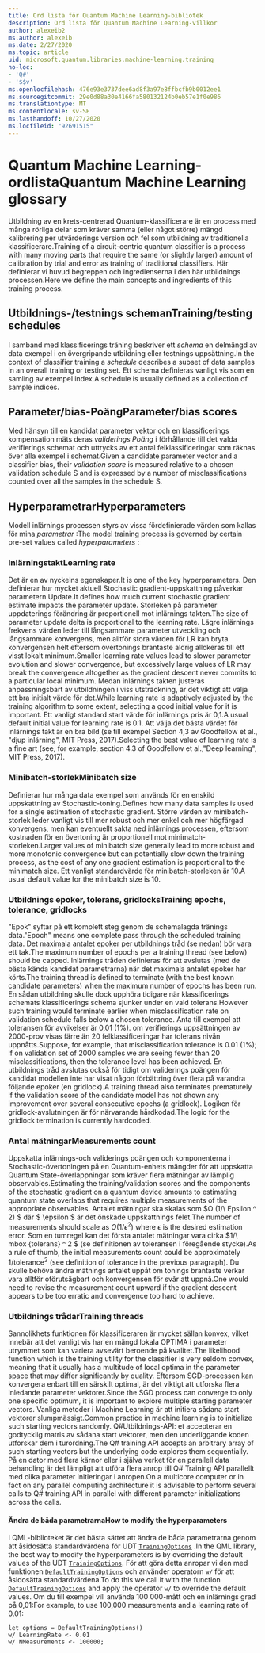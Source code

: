 ```yaml
---
title: Ord lista för Quantum Machine Learning-bibliotek
description: Ord lista för Quantum Machine Learning-villkor
author: alexeib2
ms.author: alexeib
ms.date: 2/27/2020
ms.topic: article
uid: microsoft.quantum.libraries.machine-learning.training
no-loc:
- 'Q#'
- '$$v'
ms.openlocfilehash: 476e93e3737dee6ad8f3a97e8ffbcfb9b0012ee1
ms.sourcegitcommit: 29e0d88a30e4166fa580132124b0eb57e1f0e986
ms.translationtype: MT
ms.contentlocale: sv-SE
ms.lasthandoff: 10/27/2020
ms.locfileid: "92691515"
---
```

# <a name="quantum-machine-learning-glossary"></a><span data-ttu-id="1da23-103">Quantum Machine Learning-ordlista</span><span class="sxs-lookup"><span data-stu-id="1da23-103">Quantum Machine Learning glossary</span></span>

<span data-ttu-id="1da23-104">Utbildning av en krets-centrerad Quantum-klassificerare är en process med många rörliga delar som kräver samma (eller något större) mängd kalibrering per utvärderings version och fel som utbildning av traditionella klassificerare.</span><span class="sxs-lookup"><span data-stu-id="1da23-104">Training of a circuit-centric quantum classifier is a process with many moving parts that require the same (or slightly larger) amount of calibration by trial and error as training of traditional classifiers.</span></span> <span data-ttu-id="1da23-105">Här definierar vi huvud begreppen och ingredienserna i den här utbildnings processen.</span><span class="sxs-lookup"><span data-stu-id="1da23-105">Here we define the main concepts and ingredients of this training process.</span></span>

## <a name="trainingtesting-schedules"></a><span data-ttu-id="1da23-106">Utbildnings-/testnings scheman</span><span class="sxs-lookup"><span data-stu-id="1da23-106">Training/testing schedules</span></span>

<span data-ttu-id="1da23-107">I samband med klassificerings träning beskriver ett *schema* en delmängd av data exempel i en övergripande utbildning eller testnings uppsättning.</span><span class="sxs-lookup"><span data-stu-id="1da23-107">In the context of classifier training a *schedule* describes a subset of data samples in an overall training or testing set.</span></span> <span data-ttu-id="1da23-108">Ett schema definieras vanligt vis som en samling av exempel index.</span><span class="sxs-lookup"><span data-stu-id="1da23-108">A schedule is usually defined as a collection of sample indices.</span></span>

## <a name="parameterbias-scores"></a><span data-ttu-id="1da23-109">Parameter/bias-Poäng</span><span class="sxs-lookup"><span data-stu-id="1da23-109">Parameter/bias scores</span></span>

<span data-ttu-id="1da23-110">Med hänsyn till en kandidat parameter vektor och en klassificerings kompensation mäts deras *validerings Poäng* i förhållande till det valda verifierings schemat och uttrycks av ett antal felklassificeringar som räknas över alla exempel i schemat.</span><span class="sxs-lookup"><span data-stu-id="1da23-110">Given a candidate parameter vector and a classifier bias, their *validation score* is measured relative to a chosen validation schedule S and is expressed by a number of misclassifications counted over all the samples in the schedule S.</span></span>

## <a name="hyperparameters"></a><span data-ttu-id="1da23-111">Hyperparametrar</span><span class="sxs-lookup"><span data-stu-id="1da23-111">Hyperparameters</span></span>

<span data-ttu-id="1da23-112">Modell inlärnings processen styrs av vissa fördefinierade värden som kallas för mina *parametrar* :</span><span class="sxs-lookup"><span data-stu-id="1da23-112">The model training process is governed by certain pre-set values called *hyperparameters* :</span></span>

### <a name="learning-rate"></a><span data-ttu-id="1da23-113">Inlärningstakt</span><span class="sxs-lookup"><span data-stu-id="1da23-113">Learning rate</span></span>

<span data-ttu-id="1da23-114">Det är en av nyckelns egenskaper.</span><span class="sxs-lookup"><span data-stu-id="1da23-114">It is one of the key hyperparameters.</span></span> <span data-ttu-id="1da23-115">Den definierar hur mycket aktuell Stochastic gradient-uppskattning påverkar parametern Update.</span><span class="sxs-lookup"><span data-stu-id="1da23-115">It defines how much current stochastic gradient estimate impacts the parameter update.</span></span> <span data-ttu-id="1da23-116">Storleken på parameter uppdaterings förändring är proportionell mot inlärnings takten.</span><span class="sxs-lookup"><span data-stu-id="1da23-116">The size of parameter update delta is proportional to the learning rate.</span></span> <span data-ttu-id="1da23-117">Lägre inlärnings frekvens värden leder till långsammare parameter utveckling och långsammare konvergens, men alltför stora värden för LR kan bryta konvergensen helt eftersom övertonings brantaste aldrig allokeras till ett visst lokalt minimum.</span><span class="sxs-lookup"><span data-stu-id="1da23-117">Smaller learning rate values lead to slower parameter evolution and slower convergence, but excessively large values of LR may break the convergence altogether as the gradient descent never commits to a particular local minimum.</span></span> <span data-ttu-id="1da23-118">Medan inlärnings takten justeras anpassningsbart av utbildningen i viss utsträckning, är det viktigt att välja ett bra initialt värde för det.</span><span class="sxs-lookup"><span data-stu-id="1da23-118">While learning rate is adaptively adjusted by the training algorithm to some extent, selecting a good initial value for it is important.</span></span> <span data-ttu-id="1da23-119">Ett vanligt standard start värde för inlärnings pris är 0,1.</span><span class="sxs-lookup"><span data-stu-id="1da23-119">A usual default initial value for learning rate is 0.1.</span></span> <span data-ttu-id="1da23-120">Att välja det bästa värdet för inlärnings takt är en bra bild (se till exempel Section 4,3 av Goodfellow et al., "djup inlärning", MIT Press, 2017).</span><span class="sxs-lookup"><span data-stu-id="1da23-120">Selecting the best value of learning rate is a fine art (see, for example, section 4.3 of Goodfellow et al.,"Deep learning", MIT Press, 2017).</span></span>

### <a name="minibatch-size"></a><span data-ttu-id="1da23-121">Minibatch-storlek</span><span class="sxs-lookup"><span data-stu-id="1da23-121">Minibatch size</span></span>

<span data-ttu-id="1da23-122">Definierar hur många data exempel som används för en enskild uppskattning av Stochastic-toning.</span><span class="sxs-lookup"><span data-stu-id="1da23-122">Defines how many data samples is used for a single estimation of stochastic gradient.</span></span> <span data-ttu-id="1da23-123">Större värden av minibatch-storlek leder vanligt vis till mer robust och mer enkel och mer högfärgad konvergens, men kan eventuellt sakta ned inlärnings processen, eftersom kostnaden för en övertoning är proportionell mot minimatch-storleken.</span><span class="sxs-lookup"><span data-stu-id="1da23-123">Larger values of minibatch size generally lead to more robust and more monotonic convergence but can potentially slow down the training process, as the cost of any one gradient estimation is proportional to the minimatch size.</span></span> <span data-ttu-id="1da23-124">Ett vanligt standardvärde för minibatch-storleken är 10.</span><span class="sxs-lookup"><span data-stu-id="1da23-124">A usual default value for the minibatch size is 10.</span></span>

### <a name="training-epochs-tolerance-gridlocks"></a><span data-ttu-id="1da23-125">Utbildnings epoker, tolerans, gridlocks</span><span class="sxs-lookup"><span data-stu-id="1da23-125">Training epochs, tolerance, gridlocks</span></span>

<span data-ttu-id="1da23-126">"Epok" syftar på ett komplett steg genom de schemalagda tränings data.</span><span class="sxs-lookup"><span data-stu-id="1da23-126">"Epoch" means one complete pass through the scheduled training data.</span></span>
<span data-ttu-id="1da23-127">Det maximala antalet epoker per utbildnings tråd (se nedan) bör vara ett tak.</span><span class="sxs-lookup"><span data-stu-id="1da23-127">The maximum number of epochs per a training thread (see below) should be capped.</span></span> <span data-ttu-id="1da23-128">Inlärnings tråden definieras för att avslutas (med de bästa kända kandidat parametrarna) när det maximala antalet epoker har körts.</span><span class="sxs-lookup"><span data-stu-id="1da23-128">The training thread is defined to terminate (with the best known candidate parameters) when the maximum number of epochs has been run.</span></span> <span data-ttu-id="1da23-129">En sådan utbildning skulle dock upphöra tidigare när klassificerings schemats klassificerings schema sjunker under en vald tolerans.</span><span class="sxs-lookup"><span data-stu-id="1da23-129">However such training would terminate earlier when misclassification rate on validation schedule falls below a chosen tolerance.</span></span> <span data-ttu-id="1da23-130">Anta till exempel att toleransen för avvikelser är 0,01 (1%). om verifierings uppsättningen av 2000-prov visas färre än 20 felklassificeringar har tolerans nivån uppnåtts.</span><span class="sxs-lookup"><span data-stu-id="1da23-130">Suppose, for example, that misclassification tolerance is 0.01 (1%); if on validation set of 2000 samples we are seeing fewer than 20 misclassifications, then the tolerance level has been achieved.</span></span> <span data-ttu-id="1da23-131">En utbildnings tråd avslutas också för tidigt om validerings poängen för kandidat modellen inte har visat någon förbättring över flera på varandra följande epoker (en gridlock).</span><span class="sxs-lookup"><span data-stu-id="1da23-131">A training thread also terminates prematurely if the validation score of the candidate model has not shown any improvement over several consecutive epochs (a gridlock).</span></span> <span data-ttu-id="1da23-132">Logiken för gridlock-avslutningen är för närvarande hårdkodad.</span><span class="sxs-lookup"><span data-stu-id="1da23-132">The logic for the gridlock termination is currently hardcoded.</span></span>

### <a name="measurements-count"></a><span data-ttu-id="1da23-133">Antal mätningar</span><span class="sxs-lookup"><span data-stu-id="1da23-133">Measurements count</span></span>

<span data-ttu-id="1da23-134">Uppskatta inlärnings-och validerings poängen och komponenterna i Stochastic-övertoningen på en Quantum-enhets mängder för att uppskatta Quantum State-överlappningar som kräver flera mätningar av lämplig observables.</span><span class="sxs-lookup"><span data-stu-id="1da23-134">Estimating the training/validation scores and the components of the stochastic gradient on a quantum device amounts to estimating quantum state overlaps that requires multiple measurements of the appropriate observables.</span></span> <span data-ttu-id="1da23-135">Antalet mätningar ska skalas som $O (1/\ Epsilon ^ 2) $ där $ \epsilon $ är det önskade uppskattnings felet.</span><span class="sxs-lookup"><span data-stu-id="1da23-135">The number of measurements should scale as $O(1/\epsilon^2)$ where $\epsilon$ is the desired estimation error.</span></span>
<span data-ttu-id="1da23-136">Som en tumregel kan det första antalet mätningar vara cirka $1/\ mbox {tolerans} ^ 2 $ (se definitionen av toleransen i föregående stycke).</span><span class="sxs-lookup"><span data-stu-id="1da23-136">As a rule of thumb, the initial measurements count could be approximately $1/\mbox{tolerance}^2$ (see definition of tolerance in the previous paragraph).</span></span> <span data-ttu-id="1da23-137">Du skulle behöva ändra mätnings antalet uppåt om tonings brantaste verkar vara alltför oförutsägbart och konvergensen för svår att uppnå.</span><span class="sxs-lookup"><span data-stu-id="1da23-137">One would need to revise the measurement count upward if the gradient descent appears to be too erratic and convergence too hard to achieve.</span></span>

### <a name="training-threads"></a><span data-ttu-id="1da23-138">Utbildnings trådar</span><span class="sxs-lookup"><span data-stu-id="1da23-138">Training threads</span></span>

<span data-ttu-id="1da23-139">Sannolikhets funktionen för klassificeraren är mycket sällan konvex, vilket innebär att det vanligt vis har en mängd lokala OPTIMA i parameter utrymmet som kan variera avsevärt beroende på kvalitet.</span><span class="sxs-lookup"><span data-stu-id="1da23-139">The likelihood function which is the training utility for the classifier is very seldom convex, meaning that it usually has a multitude of local optima in the parameter space that may differ significantly by quality.</span></span> <span data-ttu-id="1da23-140">Eftersom SGD-processen kan konvergera enbart till en särskilt optimal, är det viktigt att utforska flera inledande parameter vektorer.</span><span class="sxs-lookup"><span data-stu-id="1da23-140">Since the SGD process can converge to only one specific optimum, it is important to explore multiple starting parameter vectors.</span></span> <span data-ttu-id="1da23-141">Vanliga metoder i Machine Learning är att initiera sådana start vektorer slumpmässigt.</span><span class="sxs-lookup"><span data-stu-id="1da23-141">Common practice in machine learning is to initialize such starting vectors randomly.</span></span> <span data-ttu-id="1da23-142">Q#Utbildnings-API: et accepterar en godtycklig matris av sådana start vektorer, men den underliggande koden utforskar dem i turordning.</span><span class="sxs-lookup"><span data-stu-id="1da23-142">The Q# training API accepts an arbitrary array of such starting vectors but the underlying code explores them sequentially.</span></span> <span data-ttu-id="1da23-143">På en dator med flera kärnor eller i själva verket för en parallell data behandling är det lämpligt att utföra flera anrop till Q# Training API parallellt med olika parameter initieringar i anropen.</span><span class="sxs-lookup"><span data-stu-id="1da23-143">On a multicore computer or in fact on any parallel computing architecture it is advisable to perform several calls to Q# training API in parallel with different parameter initializations across the calls.</span></span>

#### <a name="how-to-modify-the-hyperparameters"></a><span data-ttu-id="1da23-144">Ändra de båda parametrarna</span><span class="sxs-lookup"><span data-stu-id="1da23-144">How to modify the hyperparameters</span></span>

<span data-ttu-id="1da23-145">I QML-biblioteket är det bästa sättet att ändra de båda parametrarna genom att åsidosätta standardvärdena för UDT [`TrainingOptions`](xref:Microsoft.Quantum.MachineLearning.TrainingOptions) .</span><span class="sxs-lookup"><span data-stu-id="1da23-145">In the QML library, the best way to modify the hyperparameters is by overriding the default values of the UDT [`TrainingOptions`](xref:Microsoft.Quantum.MachineLearning.TrainingOptions).</span></span> <span data-ttu-id="1da23-146">För att göra detta anropar vi den med funktionen [`DefaultTrainingOptions`](xref:Microsoft.Quantum.MachineLearning.DefaultTrainingOptions) och använder operatorn `w/` för att åsidosätta standardvärdena.</span><span class="sxs-lookup"><span data-stu-id="1da23-146">To do this we call it with the function [`DefaultTrainingOptions`](xref:Microsoft.Quantum.MachineLearning.DefaultTrainingOptions) and apply the operator `w/` to override the default values.</span></span> <span data-ttu-id="1da23-147">Om du till exempel vill använda 100 000-mått och en inlärnings grad på 0,01:</span><span class="sxs-lookup"><span data-stu-id="1da23-147">For example, to use 100,000 measurements and a learning rate of 0.01:</span></span>

```qsharp
let options = DefaultTrainingOptions()
w/ LearningRate <- 0.01
w/ NMeasurements <- 100000;
```
